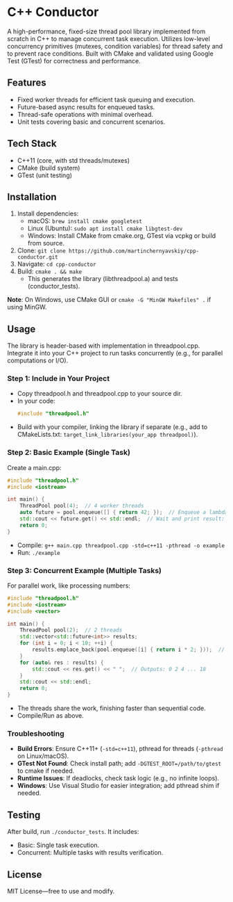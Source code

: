 # C++ Conductor

A high-performance, fixed-size thread pool library implemented from scratch in C++ to manage concurrent task execution. Utilizes low-level concurrency primitives (mutexes, condition variables) for thread safety and to prevent race conditions. Built with CMake and validated using Google Test (GTest) for correctness and performance.

## Features
- Fixed worker threads for efficient task queuing and execution.
- Future-based async results for enqueued tasks.
- Thread-safe operations with minimal overhead.
- Unit tests covering basic and concurrent scenarios.

## Tech Stack
- C++11 (core, with std threads/mutexes)
- CMake (build system)
- GTest (unit testing)

## Installation
1. Install dependencies:
   - macOS: `brew install cmake googletest`
   - Linux (Ubuntu): `sudo apt install cmake libgtest-dev`
   - Windows: Install CMake from cmake.org, GTest via vcpkg or build from source.
2. Clone: `git clone https://github.com/martinchernyavskiy/cpp-conductor.git`
3. Navigate: `cd cpp-conductor`
4. Build: `cmake . && make`
   - This generates the library (libthreadpool.a) and tests (conductor_tests).

**Note**: On Windows, use CMake GUI or `cmake -G "MinGW Makefiles" .` if using MinGW.

## Usage
The library is header-based with implementation in threadpool.cpp. Integrate it into your C++ project to run tasks concurrently (e.g., for parallel computations or I/O).

### Step 1: Include in Your Project
- Copy threadpool.h and threadpool.cpp to your source dir.
- In your code:
  ```cpp
  #include "threadpool.h"
  ```
- Build with your compiler, linking the library if separate (e.g., add to CMakeLists.txt: `target_link_libraries(your_app threadpool)`).

### Step 2: Basic Example (Single Task)
Create a main.cpp:
```cpp
#include "threadpool.h"
#include <iostream>

int main() {
    ThreadPool pool(4);  // 4 worker threads
    auto future = pool.enqueue([] { return 42; });  // Enqueue a lambda task
    std::cout << future.get() << std::endl;  // Wait and print result: 42
    return 0;
}
```
- Compile: `g++ main.cpp threadpool.cpp -std=c++11 -pthread -o example`
- Run: `./example`

### Step 3: Concurrent Example (Multiple Tasks)
For parallel work, like processing numbers:
```cpp
#include "threadpool.h"
#include <iostream>
#include <vector>

int main() {
    ThreadPool pool(2);  // 2 threads
    std::vector<std::future<int>> results;
    for (int i = 0; i < 10; ++i) {
        results.emplace_back(pool.enqueue([i] { return i * 2; }));  // Enqueue 10 tasks
    }
    for (auto& res : results) {
        std::cout << res.get() << " ";  // Outputs: 0 2 4 ... 18
    }
    std::cout << std::endl;
    return 0;
}
```
- The threads share the work, finishing faster than sequential code.
- Compile/Run as above.

### Troubleshooting
- **Build Errors**: Ensure C++11+ (`-std=c++11`), pthread for threads (`-pthread` on Linux/macOS).
- **GTest Not Found**: Check install path; add `-DGTEST_ROOT=/path/to/gtest` to cmake if needed.
- **Runtime Issues**: If deadlocks, check task logic (e.g., no infinite loops).
- **Windows**: Use Visual Studio for easier integration; add pthread shim if needed.

## Testing
After build, run `./conductor_tests`. It includes:
- Basic: Single task execution.
- Concurrent: Multiple tasks with results verification.

## License
MIT License—free to use and modify.
